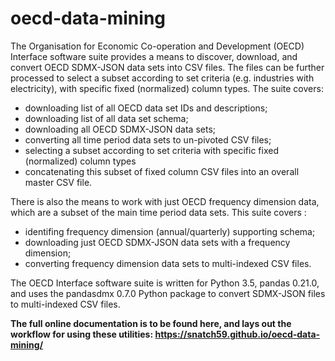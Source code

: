 # oecd-data-mining

The Organisation for Economic Co-operation and Development (OECD)
Interface software suite provides a means to discover, download,
and convert OECD SDMX-JSON data sets into CSV files. The files can be further
processed to select a subset according to set criteria (e.g. industries
with electricity), with specific fixed (normalized) column types. The
suite covers:

* downloading list of all OECD data set IDs and descriptions;
* downloading list of all data set schema;
* downloading all OECD SDMX-JSON data sets;
* converting all time period data sets to un-pivoted CSV files;
* selecting a subset according to set criteria with specific fixed (normalized) column types
* concatenating this subset of fixed column CSV files into an overall master CSV file.

There is also the means to work with just OECD frequency dimension data,
which are a subset of the main time period data sets. This suite covers :

* identifing frequency dimension (annual/quarterly) supporting schema;
* downloading just OECD SDMX-JSON data sets with a frequency dimension;
* converting frequency dimension data sets to multi-indexed CSV files.

The OECD Interface software suite is written for Python 3.5, pandas 0.21.0,
and uses the pandasdmx 0.7.0 Python package to convert SDMX-JSON files
to multi-indexed CSV files.

**The full online documentation is to be found here, and lays out the
workflow for using these utilities:
https://snatch59.github.io/oecd-data-mining/**
